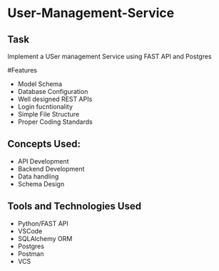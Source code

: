 
# User-Management-Service


## Task
Implement a USer management Service using FAST API and Postgres


#Features
* Model Schema
* Database Configuration
* Well designed REST APIs
* Login fucntionality
* Simple File Structure
* Proper Coding Standards

## Concepts Used:
* API Development
* Backend Development
* Data handling
* Schema Design

## Tools and Technologies Used
* Python/FAST API
* VSCode
* SQLAlchemy ORM
* Postgres
* Postman
* VCS



